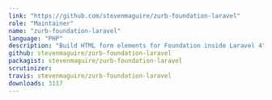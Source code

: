 ```yaml
---
link: "https://github.com/stevenmaguire/zurb-foundation-laravel"
role: "Maintainer"
name: "zurb-foundation-laravel"
language: "PHP"
description: "Build HTML form elements for Foundation inside Laravel 4"
github: stevenmaguire/zurb-foundation-laravel
packagist: stevenmaguire/zurb-foundation-laravel
scrutinizer:
travis: stevenmaguire/zurb-foundation-laravel
downloads: 3117
---
```

